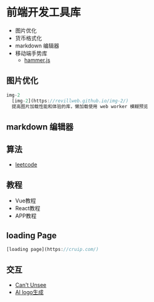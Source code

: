 # 前端开发工具库
* 图片优化
* 货币格式化
* markdown 编辑器
* 移动端手势库
  * [hammer.js](http://hammerjs.github.io/)

## 图片优化
```jsx
img-2
  [img-2](https://revillweb.github.io/img-2/)
  提高图片加载性能和体验的库，懒加载使用 web worker 模糊预览

```


## markdown 编辑器



## 算法
* [leetcode](https://github.com/azl397985856/leetcode)

## 教程
* Vue教程
* React教程
* APP教程

## loading Page
```jsx
[loading page](https://cruip.com/)
```



## 交互
* [Can't Unsee](https://cantunsee.space/)
* [AI logo生成](https://looka.com/logo-maker/)